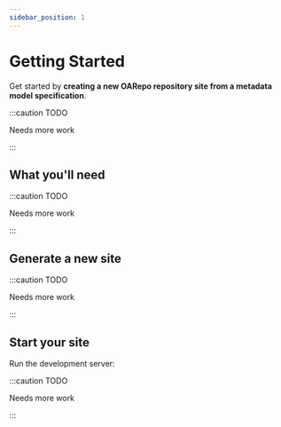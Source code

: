 ```yaml
---
sidebar_position: 1
---
```


# Getting Started

Get started by **creating a new OARepo repository site from a metadata model specification**.

:::caution TODO

Needs more work

:::

## What you'll need

:::caution TODO

Needs more work

:::

## Generate a new site

:::caution TODO

Needs more work

:::

## Start your site

Run the development server:

:::caution TODO

Needs more work

:::
